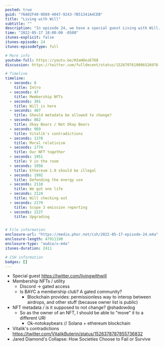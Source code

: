 ```yaml
---
posted: true
guid: "76A02F40-0D69-4047-9243-7B51341A4CEB"
title: "Living with Will"
subtitle: ""
description: "In episode 24, we have a special guest Living with Will. We discuss membership NFTs and utility, including how they can be used for gated access on Discord. We also talk about the ability to change NFT metadata, and the potential implications of this. We also address Vitalik's recent tweets about the energy use of blockchain, and compare it to Jared Diamond's book Collapse: How Societies Choose to Fail or Survive."
time: "2022-05-17 18:00:00 -0500"
itunes-explicit: false
itunes-episode: 24
itunes-episodeType: full

# More info
youtube-full: https://youtu.be/H3aHOezE768
discussion: https://twitter.com/fulldecent/status/1526707610086526976

# Timeline
timeline:
  - seconds: 0
    title: Intro
  - seconds: 47
    title: Membership NFTs
  - seconds: 301
    title: Will is here
  - seconds: 407
    title: Should metadata be allowed to change?
  - seconds: 862
    title: Okay Bears / Not Okay Bears
  - seconds: 969
    title: Vitalik's contradictions
  - seconds: 1378
    title: Moral relativism
  - seconds: 1774
    title: Our NFT together
  - seconds: 1951
    title: V in the room
  - seconds: 1956
    title: Ethereum 1.0 should be illegal
  - seconds: 1992
    title: Defending the energy use
  - seconds: 2118
    title: We got one life
  - seconds: 2124
    title: Will checking out
  - seconds: 2179
    title: Scope 3 emission reporting
  - seconds: 2227
    title: Upgrading


# File information
enclosure-url: "https://media.phor.net/csh/2022-05-17-episode-24.m4a"
enclosure-length: 47911190
enclosure-type: "audio/x-m4a"
itunes-duration: 2411

# CSH information
badges: []
---
```

<!--end of quick notes-->

- Special guest https://twitter.com/livingwithwill
- Membership NFTs / utility
  - Discord → gated access
  - Is BAYC a membership club? A gated community?
    - Blockchain provides: permissionless way to interop between airdrops, and other stuff (because owner list is public)
- NFT metadata / is it supposed to not change? @shadowdog
  - So as the owner of an NFT, I should be able to "move" it to a different URI
    - Ok-notokaybears // Solana + ethereum blockchain
- Vitalik's contradictions https://twitter.com/VitalikButerin/status/1526378787855736832
- Jared Diamond's Collapse: How Societies Choose to Fail or Survive